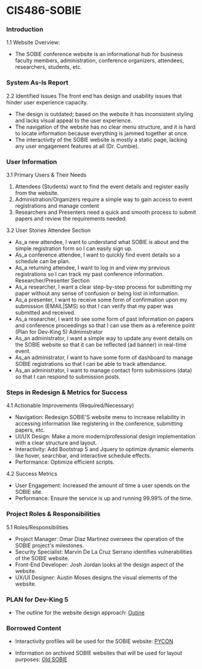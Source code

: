 # CIS486-SOBIE

### Introduction
1.1 Website Overview: 
- The SOBIE conference website is an informational hub for business faculty members, administration, conference organizers, attendees, researchers, students, etc. 

### System As-Is Report
2.2 Identified Issues
The front end has design and usability issues that hinder user experience capacity. 
- The design is outdated; based on the website it has inconsistent styling and lacks visual appeal to the user experience. 
- The navigation of the website has no clear menu structure, and it is hard to locate information because everything is jammed together at once. 
- The interactivity of the SOBIE website is mostly a static page, lacking any user engagement features at all (Dr. Cumbie).  

### User Information
3.1 Primary Users & Their Needs
  1. Attendees (Students) want to find the event details and register easily from the website. 
  2. Administration/Organizers require a simple way to gain access to event registrations and manage content
  3. Researchers and Presenters need a quick and smooth process to submit papers and review the requirements needed. 

3.2 User Stories
Attendee Section
- As_a new attendee, I want to understand what SOBIE is about and the simple registration form so I can easily sign up.
- As_a conference attendee, I want to quickly find event details so a schedule can be plan. 
- As_a returning attendee, I want to log in and view my previous registrations so I can track my past conference information.
Researcher/Presenter Section
- As_a researcher, I want a clear step-by-step process for submitting my paper without any sense of confusion or being lost in information. 
- As_a presenter, I want to receive some form of confirmation upon my submission (EMAIL|SMS) so that I can verify that my paper was submitted and received. 
- As_a researcher, I want to see some form of past information on papers and conference proceedings so that I can use them as a reference point (Plan for Dev-King 5)
Administrator
- As_an administrator, I want a simple way to update any event details on the SOBIE website so that it can be reflected (ad banner) in real-time event.
- As_an administrator, I want to have some form of dashboard to manage SOBIE registrations so that I can be able to track attendance.
- As_an administrator, I want to manage contact form submissions (data) so that I can respond to submission posts. 

### Steps in Redesign & Metrics for Success 
4.1 Actionable Improvements (Required/Necessary)
- Navigation: Redesign SOBIE'S website menu to increase reliability in accessing information like registering in the conference, submitting papers, etc. 
- UI/UX Design: Make a more modern/professional design implementation with a clear structure and layout.
- Interactivity: Add Bootstrap 5 and Jquery to optimize dynamic elements like hover, searchbar, and interactive schedule effects. 
- Performance: Optimize efficient scripts.

4.2  Success Metrics
- User Engagement: Increased the amount of time a user spends on the SOBIE site.
- Performance: Ensure the service is up and running 99.99% of the time. 

### Project Roles & Responsibilities
5.1 Roles/Responsibilities
- Project Manager: Omar Diaz Martinez oversees the operation of the SOBIE project's milestones. 
- Security Specialist: Marvin De La Cruz Serrano identifies vulnerabilities of the SOBIE website.
- Front-End Developer: Josh Jordan looks at the design aspect of the website. 
- UX/UI Designer: Austin Moses designs the visual elements of the website.

### PLAN for Dev-King 5
- The outline for the website design approach:
[Outine](https://github.com/OmarVCRZ/CIS486-SOBIE/issues/1)

### Borrowed Content
- Interactivity profiles will be used for the SOBIE website:
[PYCON](https://us.pycon.org/2025/)

- Information on archived SOBIE websites that will be used for layout purposes:
[Old SOBIE](https://web.archive.org/web/20241001000000*/una.edu/sobie)

